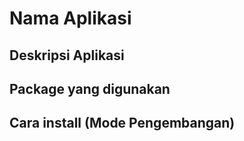 # Nama Aplikasi
## Deskripsi Aplikasi
## Package yang digunakan
## Cara install (Mode Pengembangan)
